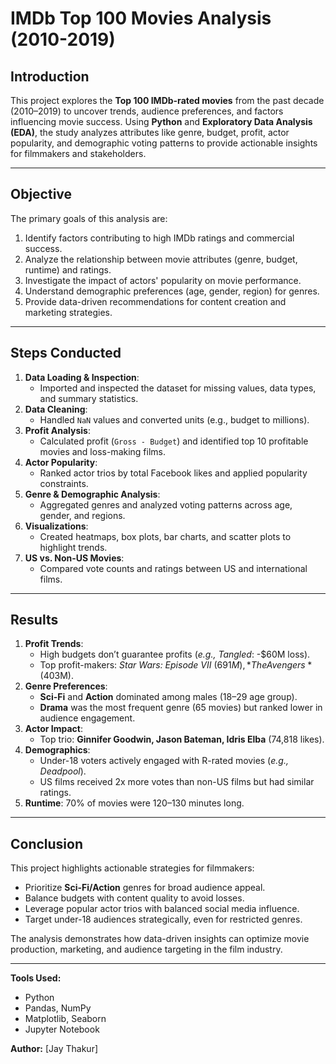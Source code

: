 # IMDb Top 100 Movies Analysis (2010-2019)

## Introduction  
This project explores the **Top 100 IMDb-rated movies** from the past decade (2010–2019) to uncover trends, audience preferences, and factors influencing movie success. Using **Python** and **Exploratory Data Analysis (EDA)**, the study analyzes attributes like genre, budget, profit, actor popularity, and demographic voting patterns to provide actionable insights for filmmakers and stakeholders.

---

## Objective  
The primary goals of this analysis are:  
1. Identify factors contributing to high IMDb ratings and commercial success.  
2. Analyze the relationship between movie attributes (genre, budget, runtime) and ratings.  
3. Investigate the impact of actors' popularity on movie performance.  
4. Understand demographic preferences (age, gender, region) for genres.  
5. Provide data-driven recommendations for content creation and marketing strategies.  

---

## Steps Conducted  
1. **Data Loading & Inspection**:  
   - Imported and inspected the dataset for missing values, data types, and summary statistics.  
2. **Data Cleaning**:  
   - Handled `NaN` values and converted units (e.g., budget to millions).  
3. **Profit Analysis**:  
   - Calculated profit (`Gross - Budget`) and identified top 10 profitable movies and loss-making films.  
4. **Actor Popularity**:  
   - Ranked actor trios by total Facebook likes and applied popularity constraints.  
5. **Genre & Demographic Analysis**:  
   - Aggregated genres and analyzed voting patterns across age, gender, and regions.  
6. **Visualizations**:  
   - Created heatmaps, box plots, bar charts, and scatter plots to highlight trends.  
7. **US vs. Non-US Movies**:  
   - Compared vote counts and ratings between US and international films.  

---

## Results  
1. **Profit Trends**:  
   - High budgets don’t guarantee profits (*e.g., Tangled*: -$60M loss).  
   - Top profit-makers: *Star Wars: Episode VII* ($691M), *The Avengers* ($403M).  
2. **Genre Preferences**:  
   - **Sci-Fi** and **Action** dominated among males (18–29 age group).  
   - **Drama** was the most frequent genre (65 movies) but ranked lower in audience engagement.  
3. **Actor Impact**:  
   - Top trio: **Ginnifer Goodwin, Jason Bateman, Idris Elba** (74,818 likes).  
4. **Demographics**:  
   - Under-18 voters actively engaged with R-rated movies (*e.g., Deadpool*).  
   - US films received 2x more votes than non-US films but had similar ratings.  
5. **Runtime**: 70% of movies were 120–130 minutes long.  

---

## Conclusion  
This project highlights actionable strategies for filmmakers:  
- Prioritize **Sci-Fi/Action** genres for broad audience appeal.  
- Balance budgets with content quality to avoid losses.  
- Leverage popular actor trios with balanced social media influence.  
- Target under-18 audiences strategically, even for restricted genres.  

The analysis demonstrates how data-driven insights can optimize movie production, marketing, and audience targeting in the film industry.

---

**Tools Used:**  
- Python  
- Pandas, NumPy  
- Matplotlib, Seaborn  
- Jupyter Notebook  

**Author:** [Jay Thakur]
